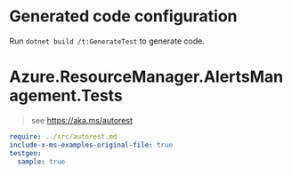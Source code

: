 # Generated code configuration

Run `dotnet build /t:GenerateTest` to generate code.

# Azure.ResourceManager.AlertsManagement.Tests

> see https://aka.ms/autorest
``` yaml
require: ../src/autorest.md
include-x-ms-examples-original-file: true
testgen:
  sample: true
```